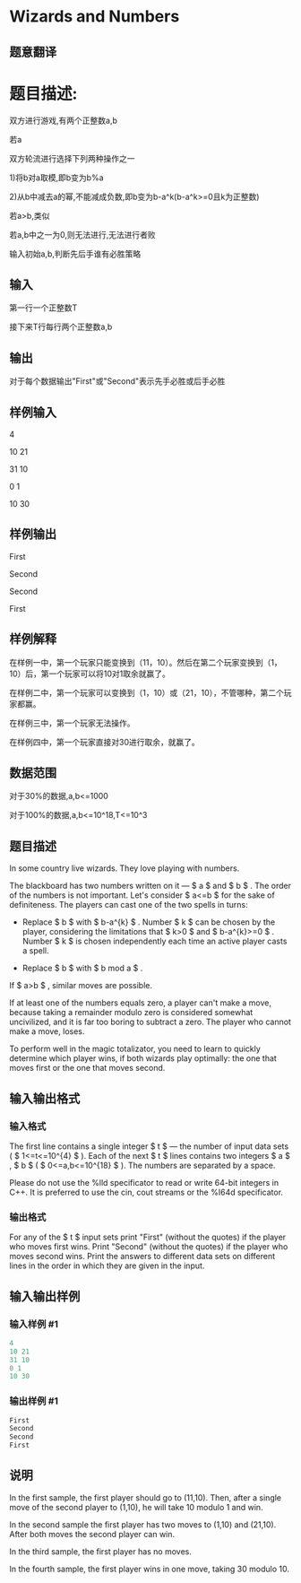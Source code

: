 # Wizards and Numbers

## 题意翻译

# 题目描述:

双方进行游戏,有两个正整数a,b

若a

双方轮流进行选择下列两种操作之一

1)将b对a取模,即b变为b%a

2)从b中减去a的幂,不能减成负数,即b变为b-a^k(b-a^k>=0且k为正整数)

若a>b,类似

若a,b中之一为0,则无法进行,无法进行者败

输入初始a,b,判断先后手谁有必胜策略

## 输入

第一行一个正整数T

接下来T行每行两个正整数a,b

## 输出

对于每个数据输出"First"或"Second"表示先手必胜或后手必胜

## 样例输入

4

10 21

31 10

0 1

10 30

## 样例输出

First

Second

Second

First

## 样例解释

在样例一中，第一个玩家只能变换到（11，10）。然后在第二个玩家变换到（1，10）后，第一个玩家可以将10对1取余就赢了。

在样例二中，第一个玩家可以变换到（1，10）或（21，10），不管哪种，第二个玩家都赢。

在样例三中，第一个玩家无法操作。

在样例四中，第一个玩家直接对30进行取余，就赢了。

## 数据范围

对于30%的数据,a,b<=1000

对于100%的数据,a,b<=10^18,T<=10^3

## 题目描述

In some country live wizards. They love playing with numbers.

The blackboard has two numbers written on it — $ a $ and $ b $ . The order of the numbers is not important. Let's consider $ a<=b $ for the sake of definiteness. The players can cast one of the two spells in turns:

- Replace $ b $ with $ b-a^{k} $ . Number $ k $ can be chosen by the player, considering the limitations that $ k&gt;0 $ and $ b-a^{k}>=0 $ . Number $ k $ is chosen independently each time an active player casts a spell.

- Replace $ b $ with $ b mod a $ .

If $ a&gt;b $ , similar moves are possible.

If at least one of the numbers equals zero, a player can't make a move, because taking a remainder modulo zero is considered somewhat uncivilized, and it is far too boring to subtract a zero. The player who cannot make a move, loses.

To perform well in the magic totalizator, you need to learn to quickly determine which player wins, if both wizards play optimally: the one that moves first or the one that moves second.

## 输入输出格式

### 输入格式

The first line contains a single integer $ t $ — the number of input data sets ( $ 1<=t<=10^{4} $ ). Each of the next $ t $ lines contains two integers $ a $ , $ b $ ( $ 0<=a,b<=10^{18} $ ). The numbers are separated by a space.

Please do not use the %lld specificator to read or write 64-bit integers in С++. It is preferred to use the cin, cout streams or the %I64d specificator.

### 输出格式

For any of the $ t $ input sets print "First" (without the quotes) if the player who moves first wins. Print "Second" (without the quotes) if the player who moves second wins. Print the answers to different data sets on different lines in the order in which they are given in the input.

## 输入输出样例

### 输入样例 #1

```cpp
4
10 21
31 10
0 1
10 30

```
### 输出样例 #1

```cpp
First
Second
Second
First

```
## 说明

In the first sample, the first player should go to (11,10). Then, after a single move of the second player to (1,10), he will take 10 modulo 1 and win.

In the second sample the first player has two moves to (1,10) and (21,10). After both moves the second player can win.

In the third sample, the first player has no moves.

In the fourth sample, the first player wins in one move, taking 30 modulo 10.

